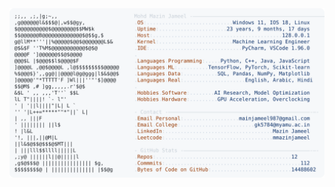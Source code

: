 <picture>
  <source srcset="https://raw.githubusercontent.com/mmazinjameel/mmazinjameel/main/dark_mode.svg?v=1755850498" media="(prefers-color-scheme: dark)">
  <img src="https://raw.githubusercontent.com/mmazinjameel/mmazinjameel/main/light_mode.svg?v=1755850498">
</picture>
